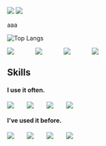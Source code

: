 <img src='https://capsule-render.vercel.app/api?type=waving&height=300&color=000000&text=$name="Seoung%20Min";&fontSize=70&fontAlignY=43&animation=fadeIn&fontColor=FFFFFFFF&desc=echo&descSize=20&descAlign=9&descAlignY=9'>
<img src='https://capsule-render.vercel.app/api?type=waving&height=300&color=000000&text=$instagram="https://www.instagram.com/workout_of_min/"&fontSize=20&fontAlignY=45&fontColor=FFFFFFFF&desc=$email=msm2098@gmail.com&descSize=20&descAlign=21&descAlignY=60&section=footer&fontAlign=38'>

aaa

![Top Langs](https://github-readme-stats.vercel.app/api/top-langs/?username=msm2098&hide=Cython&layout=normal)

<div style="display:flex;gap:50px;flex-wrap:wrap;">
  <img src="https://img.shields.io/badge/VsCode-007ACC?style=for-the-badge&logo=visualstudiocode&logoColor=white">
  <img src="https://img.shields.io/badge/phpstorm-000000?style=for-the-badge&logo=phpstorm&logoColor=white">
  <img src="https://img.shields.io/badge/webstorm-000000?style=for-the-badge&logo=webstorm&logoColor=white">
  <img src="https://img.shields.io/badge/clion-000000?style=for-the-badge&logo=clion&logoColor=white">
</div>

## Skills
#### I use it often.
<div style="display: flex; gap: 30px; flex-wrap: wrap;">
  <img src="https://img.shields.io/badge/MySQL-4479A1?style=for-the-badge&logo=mysql&logoColor=white">
  <img src="https://img.shields.io/badge/PHP-gray?style=for-the-badge&logo=PHP">
  <img src="https://img.shields.io/badge/PYTHON-blue?style=for-the-badge&logo=python&logoColor=white">
  <img src="https://img.shields.io/badge/zsh-F15A24?style=for-the-badge&logo=Zsh&logoColor=black">
</div>

#### I've used it before.
<div style="display: flex; gap: 30px; flex-wrap: wrap;">
  <img src="https://img.shields.io/badge/Java-007396?style=for-the-badge&logo=Java&logoColor=white">
  <img src="https://img.shields.io/badge/C++-00599C?style=for-the-badge&logo=cplusplus&logoColor=White">
  <img src="https://img.shields.io/badge/C%23-512BD4?style=for-the-badge&logo=csharp">
  <img src="https://img.shields.io/badge/js-F7DF1E?style=for-the-badge&logo=javascript&logoColor=black">
</div>
